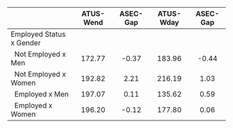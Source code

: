 
|                      |    ATUS-Wend |     ASEC-Gap |    ATUS-Wday |     ASEC-Gap |
| -------------------- | :----------: | :----------: | :----------: | :----------: |
| Employed Status x Gender |              |              |              |              |
| &nbsp;&nbsp;Not Employed x Men |       172.77 |        -0.37 |       183.96 |        -0.44 |
| &nbsp;&nbsp;Not Employed x Women |       192.82 |         2.21 |       216.19 |         1.03 |
| &nbsp;&nbsp;Employed x Men |       197.07 |         0.11 |       135.62 |         0.59 |
| &nbsp;&nbsp;Employed x Women |       196.20 |        -0.12 |       177.80 |         0.06 |

